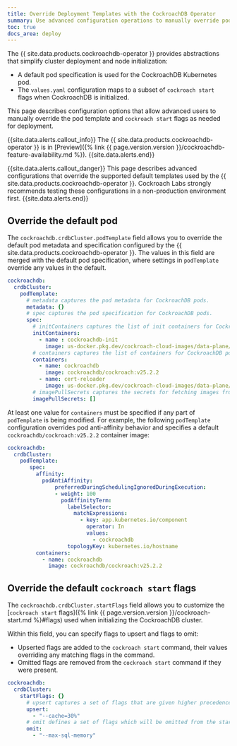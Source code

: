 ```yaml
---
title: Override Deployment Templates with the CockroachDB Operator
summary: Use advanced configuration operations to manually override pod templates and cockroach start flags with the CockcroachDB operator.
toc: true
docs_area: deploy
---
```


The {{ site.data.products.cockroachdb-operator }} provides abstractions that simplify cluster deployment and node initialization:

- A default pod specification is used for the CockroachDB Kubernetes pod.
- The `values.yaml` configuration maps to a subset of `cockroach start` flags when CockroachDB is initialized.

This page describes configuration options that allow advanced users to manually override the pod template and `cockroach start` flags as needed for deployment.

{{site.data.alerts.callout_info}}
The {{ site.data.products.cockroachdb-operator }} is in [Preview]({% link {{ page.version.version }}/cockroachdb-feature-availability.md %}).
{{site.data.alerts.end}}

{{site.data.alerts.callout_danger}}
This page describes advanced configurations that override the supported default templates used by the {{ site.data.products.cockroachdb-operator }}. Cockroach Labs strongly recommends testing these configurations in a non-production environment first.
{{site.data.alerts.end}}

## Override the default pod

The `cockroachdb.crdbCluster.podTemplate` field allows you to override the default pod metadata and specification configured by the {{ site.data.products.cockroachdb-operator }}. The values in this field are merged with the default pod specification, where settings in `podTemplate` override any values in the default.

~~~ yaml
cockroachdb:
  crdbCluster:
    podTemplate:
      # metadata captures the pod metadata for CockroachDB pods.
      metadata: {}
      # spec captures the pod specification for CockroachDB pods.
      spec:
        # initContainers captures the list of init containers for CockroachDB pods.
        initContainers:
          - name : cockroachdb-init
            image: us-docker.pkg.dev/cockroach-cloud-images/data-plane/init-container@sha256:c3e4ba851802a429c7f76c639a64b9152d206cebb31162c1760f05e98f7c4254
        # containers captures the list of containers for CockroachDB pods.
        containers:
          - name: cockroachdb
            image: cockroachdb/cockroach:v25.2.2
          - name: cert-reloader
            image: us-docker.pkg.dev/cockroach-cloud-images/data-plane/inotifywait:87edf086db32734c7fa083a62d1055d664900840
        # imagePullSecrets captures the secrets for fetching images from private registries.
        imagePullSecrets: []
~~~

At least one value for `containers` must be specified if any part of `podTemplate` is being modified. For example, the following `podTemplate` configuration overrides pod anti-affinity behavior and specifies a default `cockroachdb/cockroach:v25.2.2` container image:

~~~ yaml
cockroachdb:
  crdbCluster:
    podTemplate:
       spec:
         affinity:
           podAntiAffinity: 
               preferredDuringSchedulingIgnoredDuringExecution:
               - weight: 100
                 podAffinityTerm:
                   labelSelector:
                     matchExpressions:
                       - key: app.kubernetes.io/component
                         operator: In
                         values:
                           - cockroachdb
                   topologyKey: kubernetes.io/hostname
         containers:
           - name: cockroachdb
             image: cockroachdb/cockroach:v25.2.2
~~~

## Override the default `cockroach start` flags

The `cockroachdb.crdbCluster.startFlags` field allows you to customize the [`cockroach start` flags]({% link {{ page.version.version }}/cockroach-start.md %}#flags) used when initializing the CockroachDB cluster.

Within this field, you can specify flags to upsert and flags to omit:

- Upserted flags are added to the `cockroach start` command, their values overriding any matching flags in the command.
- Omitted flags are removed from the `cockroach start` command if they were present.

~~~ yaml
cockroachdb:
  crdbCluster:
    startFlags: {}
      # upsert captures a set of flags that are given higher precedence in the start command.
      upsert:
        - "--cache=30%"
      # omit defines a set of flags which will be omitted from the start command.
      omit:
        - "--max-sql-memory"
~~~
